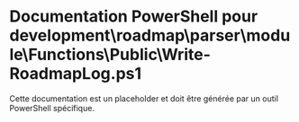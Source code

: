 # Documentation PowerShell pour development\roadmap\parser\module\Functions\Public\Write-RoadmapLog.ps1

Cette documentation est un placeholder et doit être générée par un outil PowerShell spécifique.
